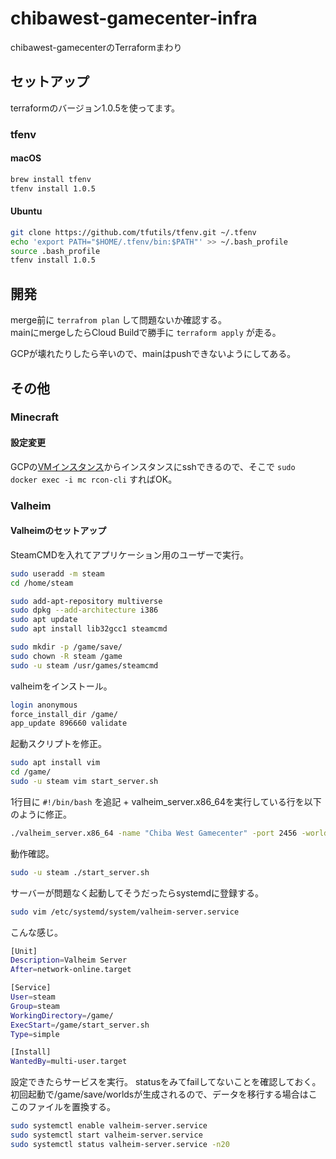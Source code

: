 # chibawest-gamecenter-infra

chibawest-gamecenterのTerraformまわり

## セットアップ

terraformのバージョン1.0.5を使ってます。

### tfenv

#### macOS

```bash
brew install tfenv
tfenv install 1.0.5
```

#### Ubuntu

```bash
git clone https://github.com/tfutils/tfenv.git ~/.tfenv
echo 'export PATH="$HOME/.tfenv/bin:$PATH"' >> ~/.bash_profile
source .bash_profile
tfenv install 1.0.5
```

## 開発

merge前に `terrafrom plan` して問題ないか確認する。  
mainにmergeしたらCloud Buildで勝手に `terraform apply` が走る。

GCPが壊れたりしたら辛いので、mainはpushできないようにしてある。

## その他

### Minecraft

#### 設定変更

GCPの[VMインスタンス](https://console.cloud.google.com/compute/instances?project=chibawest-gamecenter)からインスタンスにsshできるので、そこで `sudo docker exec -i mc rcon-cli` すればOK。

### Valheim

#### Valheimのセットアップ

SteamCMDを入れてアプリケーション用のユーザーで実行。

```bash
sudo useradd -m steam
cd /home/steam

sudo add-apt-repository multiverse
sudo dpkg --add-architecture i386
sudo apt update
sudo apt install lib32gcc1 steamcmd

sudo mkdir -p /game/save/
sudo chown -R steam /game
sudo -u steam /usr/games/steamcmd
```

valheimをインストール。

```bash
login anonymous
force_install_dir /game/
app_update 896660 validate
```

起動スクリプトを修正。

```bash
sudo apt install vim
cd /game/
sudo -u steam vim start_server.sh
```

1行目に `#!/bin/bash` を追記 + valheim_server.x86_64を実行している行を以下のように修正。

```bash
./valheim_server.x86_64 -name "Chiba West Gamecenter" -port 2456 -world "ChibaWest" -password "chibawest" -savedir "/game/save/" -public 0
```

動作確認。

```bash
sudo -u steam ./start_server.sh
```

サーバーが問題なく起動してそうだったらsystemdに登録する。

```bash
sudo vim /etc/systemd/system/valheim-server.service
```

こんな感じ。

```bash
[Unit]
Description=Valheim Server
After=network-online.target

[Service]
User=steam
Group=steam
WorkingDirectory=/game/
ExecStart=/game/start_server.sh
Type=simple

[Install]
WantedBy=multi-user.target
```

設定できたらサービスを実行。
statusをみてfailしてないことを確認しておく。
初回起動で/game/save/worldsが生成されるので、データを移行する場合はここのファイルを置換する。

```bash
sudo systemctl enable valheim-server.service
sudo systemctl start valheim-server.service
sudo systemctl status valheim-server.service -n20
```
